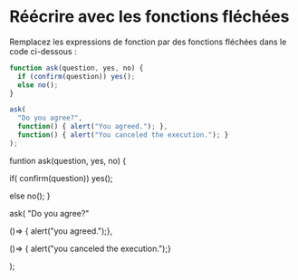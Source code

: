 
# Réécrire avec les fonctions fléchées

Remplacez les expressions de fonction par des fonctions fléchées dans le code ci-dessous :

```js run
function ask(question, yes, no) {
  if (confirm(question)) yes();
  else no();
}

ask(
  "Do you agree?",
  function() { alert("You agreed."); },
  function() { alert("You canceled the execution."); }
);
```

funtion ask(question, yes, no) {

  if( confirm(question)) yes();
  
  else no();
}

ask(
  "Do you agree?"

  ()=> { alert("you agreed.");},

  ()=> { alert("you canceled the execution.");}

);
